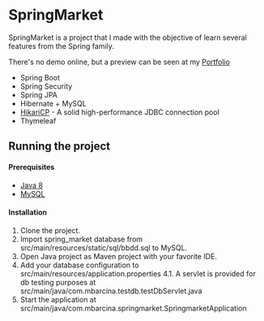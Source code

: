 # SpringMarket

SpringMarket is a project that I made with the objective of learn several features from the Spring family.

There's no demo online, but a preview can be seen at my [Portfolio](https://mbarcina001.github.io/Portfolio)

- Spring Boot
- Spring Security
- Spring JPA
- Hibernate + MySQL
- [HikariCP](https://github.com/brettwooldridge/HikariCP) - A solid high-performance JDBC connection pool
- Thymeleaf

## Running the project

#### Prerequisites

- [Java 8](https://www.java.com/es/download/)
- [MySQL](https://www.mysql.com/)

#### Installation

1. Clone the project.
2. Import spring_market database from src/main/resources/static/sql/bbdd.sql to MySQL.
3. Open Java project as Maven project with your favorite IDE.
4. Add your database configuration to src/main/resources/application.properties
4.1. A servlet is provided for db testing purposes at src/main/java/com.mbarcina.testdb.testDbServlet.java
5. Start the application at src/main/java/com.mbarcina.springmarket.SpringmarketApplication
